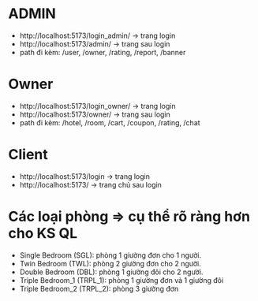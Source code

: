 # ADMIN
+ http://localhost:5173/login_admin/ -> trang login
+ http://localhost:5173/admin/ -> trang sau login
+ path đi kèm: /user, /owner, /rating, /report, /banner

# Owner
+ http://localhost:5173/login_owner/ -> trang login
+ http://localhost:5173/owner/ -> trang sau login
+ path đi kèm: /hotel, /room, /cart, /coupon, /rating, /chat

# Client
+ http://localhost:5173/login -> trang login
+ http://localhost:5173/ -> trang chủ sau login



# Các loại phòng => cụ thể rõ ràng hơn cho KS QL
+ Single Bedroom (SGL): phòng 1 giường đơn cho 1 người.
+ Twin Bedroom (TWL): phòng 2 giường đơn cho 2 người.
+ Double Bedroom (DBL): phòng 1 giường đôi cho 2 người.
+ Triple Bedroom_1 (TRPL_1): phòng 1 giường đơn và 1 giường đôi 
+ Triple Bedroom_2 (TRPL_2): phòng 3 giường đơn